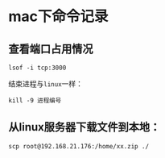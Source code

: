 # mac下命令记录

## 查看端口占用情况

```shell
lsof -i tcp:3000
```

结束进程与`linux`一样：
```shell
kill -9 进程编号
```

## 从linux服务器下载文件到本地：

```shell
scp root@192.168.21.176:/home/xx.zip ./
```
